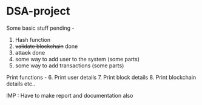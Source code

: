 # DSA-project

Some basic stuff pending - 
1.  Hash function
2.  ~~validate blockchain~~ done
3.  ~~attack~~ done
4.  some way to add user to the system (some parts)
5.  some way to add transactions (some parts)

Print functions - 
6. Print user details
7. Print block details
8. Print blockchain details
etc..

IMP : Have to make report and documentation also
